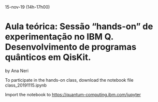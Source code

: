 15-nov-19 (14h-17h00)

# Aula teórica: Sessão “hands-on” de experimentação no IBM Q. Desenvolvimento de programas quânticos em QisKit.

by Ana Neri

To participate in the hands-on class, download the notebook file class_20191115.ipynb

Import the notebook to https://quantum-computing.ibm.com/jupyter

